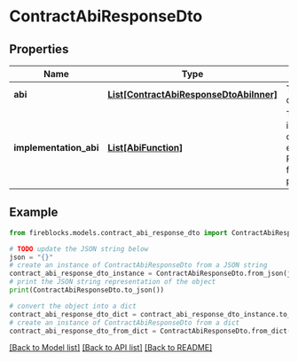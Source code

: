 # ContractAbiResponseDto


## Properties

Name | Type | Description | Notes
------------ | ------------- | ------------- | -------------
**abi** | [**List[ContractAbiResponseDtoAbiInner]**](ContractAbiResponseDtoAbiInner.md) | The abi of the contract | 
**implementation_abi** | [**List[AbiFunction]**](AbiFunction.md) | The abi of the implementation contract if exists. Relevant only for proxy patterns | [optional] 

## Example

```python
from fireblocks.models.contract_abi_response_dto import ContractAbiResponseDto

# TODO update the JSON string below
json = "{}"
# create an instance of ContractAbiResponseDto from a JSON string
contract_abi_response_dto_instance = ContractAbiResponseDto.from_json(json)
# print the JSON string representation of the object
print(ContractAbiResponseDto.to_json())

# convert the object into a dict
contract_abi_response_dto_dict = contract_abi_response_dto_instance.to_dict()
# create an instance of ContractAbiResponseDto from a dict
contract_abi_response_dto_from_dict = ContractAbiResponseDto.from_dict(contract_abi_response_dto_dict)
```
[[Back to Model list]](../README.md#documentation-for-models) [[Back to API list]](../README.md#documentation-for-api-endpoints) [[Back to README]](../README.md)


